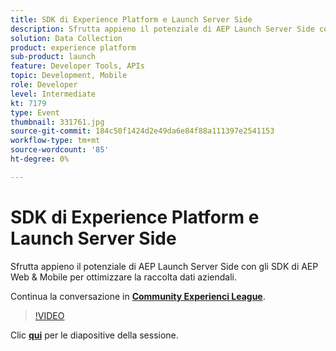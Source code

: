 ```yaml
---
title: SDK di Experience Platform e Launch Server Side
description: Sfrutta appieno il potenziale di AEP Launch Server Side con gli SDK di AEP Web & Mobile per ottimizzare la raccolta dati aziendali. Questa sessione è stata distribuita come parte dell’evento Contenuto Adobe Developers Live.
solution: Data Collection
product: experience platform
sub-product: launch
feature: Developer Tools, APIs
topic: Development, Mobile
role: Developer
level: Intermediate
kt: 7179
type: Event
thumbnail: 331761.jpg
source-git-commit: 184c50f1424d2e49da6e84f88a111397e2541153
workflow-type: tm+mt
source-wordcount: '85'
ht-degree: 0%

---
```



# SDK di Experience Platform e Launch Server Side

Sfrutta appieno il potenziale di AEP Launch Server Side con gli SDK di AEP Web &amp; Mobile per ottimizzare la raccolta dati aziendali.

Continua la conversazione in **[Community Experienci League](http://adobe.ly/36Yd3v6)**.

>[!VIDEO](https://video.tv.adobe.com/v/331761/?quality=12&learn=on&hidetitle=true)

Clic **[qui](/help/adobe-developers-live/assets/experience-platform-sdk-launch.pdf)** per le diapositive della sessione.

